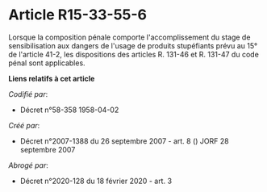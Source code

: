 # Article R15-33-55-6

Lorsque la composition pénale comporte l'accomplissement du stage de sensibilisation aux dangers de l'usage de produits
stupéfiants prévu au 15° de l'article 41-2, les dispositions des articles R. 131-46 et R. 131-47 du code pénal sont
applicables.

**Liens relatifs à cet article**

_Codifié par_:

  - Décret n°58-358 1958-04-02

_Créé par_:

  - Décret n°2007-1388 du 26 septembre 2007 - art. 8 () JORF 28 septembre 2007

_Abrogé par_:

  - Décret n°2020-128 du 18 février 2020 - art. 3
